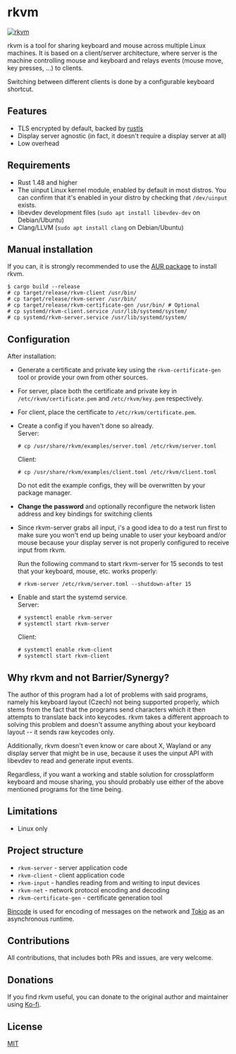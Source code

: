 # rkvm
[![rkvm](https://img.shields.io/aur/version/rkvm)](https://aur.archlinux.org/packages/rkvm)

rkvm is a tool for sharing keyboard and mouse across multiple Linux machines.
It is based on a client/server architecture, where server is the machine controlling mouse and keyboard and relays events (mouse move, key presses, ...) to clients.

Switching between different clients is done by a configurable keyboard shortcut.

## Features
- TLS encrypted by default, backed by [rustls](https://github.com/rustls/rustls)
- Display server agnostic (in fact, it doesn't require a display server at all)
- Low overhead

## Requirements
- Rust 1.48 and higher
- The uinput Linux kernel module, enabled by default in most distros. You can confirm that it's enabled in your distro by checking that `/dev/uinput` exists.
- libevdev development files (`sudo apt install libevdev-dev` on Debian/Ubuntu)
- Clang/LLVM (`sudo apt install clang` on Debian/Ubuntu)

## Manual installation
If you can, it is strongly recommended to use the [AUR package](https://aur.archlinux.org/packages/rkvm) to install rkvm.

```
$ cargo build --release
# cp target/release/rkvm-client /usr/bin/
# cp target/release/rkvm-server /usr/bin/
# cp target/release/rkvm-certificate-gen /usr/bin/ # Optional
# cp systemd/rkvm-client.service /usr/lib/systemd/system/
# cp systemd/rkvm-server.service /usr/lib/systemd/system/
```

## Configuration
After installation:
- Generate a certificate and private key using the `rkvm-certificate-gen` tool or provide your own from other sources.
- For server, place both the certificate and private key in `/etc/rkvm/certificate.pem` and `/etc/rkvm/key.pem` respectively.
- For client, place the certificate to `/etc/rkvm/certificate.pem`.
- Create a config if you haven't done so already.  
  Server:  
  ```
  # cp /usr/share/rkvm/examples/server.toml /etc/rkvm/server.toml
  ```
  Client:
  ```
  # cp /usr/share/rkvm/examples/client.toml /etc/rkvm/client.toml
  ```
  Do not edit the example configs, they will be overwritten by your package manager.
- **Change the password** and optionally reconfigure the network listen address and key bindings for switching clients  
- Since rkvm-server grabs all input, i's a good idea to do a test run first to make sure you won't end up
  being unable to user your keyboard and/or mouse because your display server is not properly configured to receive input from rkvm.

  Run the following command to start rkvm-server for 15 seconds to test that your keyboard, mouse, etc. works properly:
  ```
  # rkvm-server /etc/rkvm/server.toml --shutdown-after 15
  ```

- Enable and start the systemd service.  
  Server:
  ```
  # systemctl enable rkvm-server
  # systemctl start rkvm-server
  ```
  Client:
  ```
  # systemctl enable rkvm-client
  # systemctl start rkvm-client
  ```

## Why rkvm and not Barrier/Synergy?
The author of this program had a lot of problems with said programs, namely his keyboard layout (Czech) not being supported properly, which stems from the fact that the programs send characters which it then attempts to translate back into keycodes. rkvm takes a different approach to solving this problem and doesn't assume anything about your keyboard layout -- it sends raw keycodes only.

Additionally, rkvm doesn't even know or care about X, Wayland or any display server that might be in use, because it uses the uinput API with libevdev to read and generate input events.

Regardless, if you want a working and stable solution for crossplatform keyboard and mouse sharing, you should probably use either of the above mentioned programs for the time being.

## Limitations
- Linux only

## Project structure
- `rkvm-server` - server application code
- `rkvm-client` - client application code
- `rkvm-input` - handles reading from and writing to input devices
- `rkvm-net` - network protocol encoding and decoding
- `rkvm-certificate-gen` - certificate generation tool

[Bincode](https://github.com/servo/bincode) is used for encoding of messages on the network and [Tokio](https://tokio.rs) as an asynchronous runtime.

## Contributions
All contributions, that includes both PRs and issues, are very welcome.

## Donations
If you find rkvm useful, you can donate to the original author and maintainer using [Ko-fi](https://ko-fi.com/htrefil).

## License
[MIT](LICENSE)
